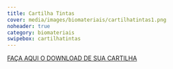 ```yaml
---
title: Cartilha Tintas
cover: media/images/biomateriais/cartilhatintas1.png
noheader: true
category: biomateriais
swipebox: cartilhatintas
---
```




[FAÇA AQUI O DOWNLOAD DE SUA CARTILHA](/media/images/biomateriais/cartilha_tintas.png)
